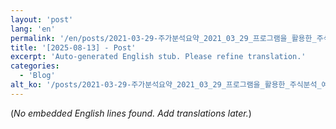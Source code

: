 ```yaml
---
layout: 'post'
lang: 'en'
permalink: '/en/posts/2021-03-29-주가분석요약_2021_03_29_프로그램을_활용한_주식분석_예상결과_16_25_45/'
title: '[2025-08-13] - Post'
excerpt: 'Auto-generated English stub. Please refine translation.'
categories:
  - 'Blog'
alt_ko: '/posts/2021-03-29-주가분석요약_2021_03_29_프로그램을_활용한_주식분석_예상결과_16_25_45/'
---
```


(*No embedded English lines found. Add translations later.*)

